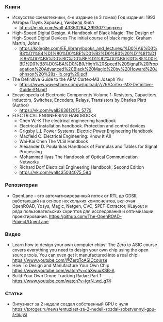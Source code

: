 
### Книги

- Искусство схемотехники, 4-е издание (в 3 томах) Год издания: 1993 Авторы: Пауль Хоровиц, Уинфилд Хилл 
    - https://m.vk.com/wall-43363264_399307?lang=en
- High-Speed Digital Design. A Handbook of Black Magic: The Design of High-Speed Digital Devices The initial course of black magic. Graham Martin, Johns
    - https://kolegite.com/EE_library/books_and_lectures/%D0%A6%D0%B8%D1%84%D1%80%D0%BE%D0%B2%D0%B0%20%D1%81%D1%85%D0%B5%D0%BC%D0%BE%D1%82%D0%B5%D1%85%D0%BD%D0%B8%D0%BA%D0%B0/High%20Speed%20Signal%20Propagation%20Advanced%20Black%20Magic%20by%20Howard%20Johnson%20%28z-lib.org%29.pdf
- The Definitive Guide to the ARM Cortex-M3 Joseph Yiu
    - https://www.waveshare.com/w/upload/7/76/Cortex-M3-Definitive-Guide-EN.pdf
- Encyclopedia of Electronic Components Volume 1: Resistors, Capacitors, Inductors, Switches, Encoders, Relays, Transistors by Charles Platt  (Author)
    - https://vk.com/wall363612015_5779
- ELECTRICAL ENGINEERING HANDBOOKS
    - Chen W.-K The electrical engineering handbook
    - Electrical installation handbook. Protection and control devices
    - Grigsby L.L Power Systems. Electric Power Engineering Handbook
    - Maxfield С. Electrical Engineering: Know It All
    - Wai-Kai Chen The VLSI Handbook
    - Alexander D. Poularikas Handbook of Formulas and Tables for Signal Processing 
    - Mohammad Ilyas The Handbook of Optical Communication Networks
    - Richard Dorf Electrical Engineering Handbook, Second Edition
    - https://vk.com/wall435034075_594

### Репозитории

- OpenLane - это автоматизированный поток от RTL до GDSII, работающий на основе нескольких компонентов, включая OpenROAD, Yosys, Magic, Netgen, CVC, SPEF-Extractor, KLayout и ряда пользовательских скриптов для исследования и оптимизации проектирования. https://github.com/The-OpenROAD-Project/OpenLane

### Видео

- Learn how to design your own computer chips! The Zero to ASIC course covers everything you need to design your own chip using the open source tools. You can even get it manufactured into a real chip! https://www.youtube.com/@ZeroToASICcourse
- How To Design and Manufacture Your Own Chip https://www.youtube.com/watch?v=caXwuuXSB-A
- Build Your Own Drone Tracking Radar: Part 1 https://www.youtube.com/watch?v=igrN_wd_g74

### Статьи

- Энтузиаст за 2 недели создал собственный GPU с нуля https://tproger.ru/news/entuziast-za-2-nedeli-sozdal-sobstvennyj-gpu-s-nulya